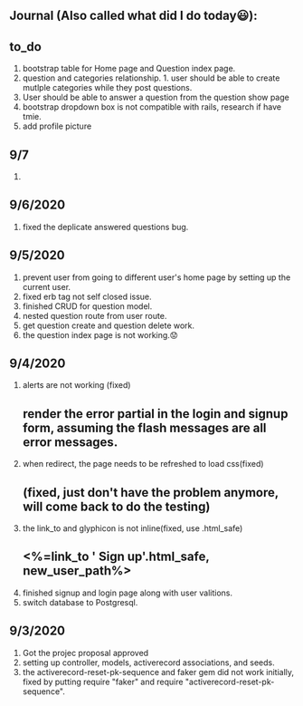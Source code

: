 ## Journal (Also called what did I do today😃):

## to_do
1. bootstrap table for Home page and Question index page.
2. question and categories relationship.
        1. user should be able to create mutlple categories while they post questions.
3. User should be able to answer a question from the question show page
4. bootstrap dropdown box is not compatible with rails, research if have tmie.
5. add profile picture
## 9/7
1. 

## 9/6/2020
1. fixed the deplicate answered questions bug.

## 9/5/2020
1. prevent user from going to different user's home page by setting up the current user.
2. fixed erb tag not self closed issue.
3. finished CRUD for question model.
4. nested question route from user route.
5. get question create and question delete work.
6. the question index page is not working.😟

## 9/4/2020
1. alerts are not working (fixed)
    ## render the error partial in the login and signup form, assuming the flash messages are all error messages.
2. when redirect, the page needs to be refreshed to load css(fixed)
    ## (fixed, just don't have the problem anymore, will come back to do the testing)
3. the link_to and glyphicon is not inline(fixed, use .html_safe)
    ## <%=link_to '<i class="glyphicon glyphicon-user"></i> Sign up'.html_safe, new_user_path%>
4. finished signup and login page along with user valitions.
5. switch database to Postgresql.

## 9/3/2020
1. Got the projec proposal approved
2. setting up controller, models, activerecord associations, and seeds.
3. the activerecord-reset-pk-sequence and faker gem did not work initially, fixed by putting require "faker" and require "activerecord-reset-pk-sequence".